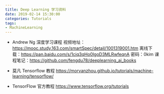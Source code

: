 ```yaml
---
title: Deep Learning 学习资料
date: 2019-02-14 15:30:00
categories: Tutorials
tags: 
- MachineLearning
---
```


- Andrew Ng 深度学习课程
视频地址：https://mooc.study.163.com/smartSpec/detail/1001319001.htm
离线下载：https://pan.baidu.com/s/1ciq3qHo0lgoD3MLRwfeqnA 密码：0kim
课程笔记：https://github.com/fengdu78/deeplearning_ai_books

- 莫凡 Tensorflow 教程
https://morvanzhou.github.io/tutorials/machine-learning/tensorflow/

- TensorFlow 官方教程
https://www.tensorflow.org/tutorials
